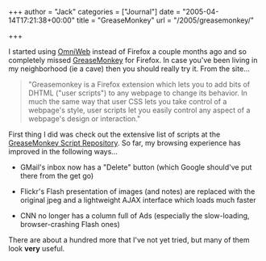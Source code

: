 +++
author = "Jack"
categories = ["Journal"]
date = "2005-04-14T17:21:38+00:00"
title = "GreaseMonkey"
url = "/2005/greasemonkey/"

+++

I started using [OmniWeb][1] instead of Firefox a couple months ago and so completely missed [GreaseMonkey][2] for Firefox. In case you've been living in my neighborhood (ie a cave) then you should really try it. From the site&#8230;

> 
> 
> "Greasemonkey is a Firefox extension which lets you to add bits of DHTML ("user scripts") to any webpage to change its behavior. In much the same way that user CSS lets you take control of a webpage's style, user scripts let you easily control any aspect of a webpage's design or interaction."
> 
> 

First thing I did was check out the extensive list of scripts at the [GreaseMonkey Script Repository][3]. So far, my browsing experience has improved in the following ways&#8230;

</p> 

  * GMail's inbox now has a "Delete" button (which Google should've put there from the get go)


  * Flickr's Flash presentation of images (and notes) are replaced with the original jpeg and a lightweight AJAX interface which loads much faster


  * CNN no longer has a column full of Ads (especially the slow-loading, browser-crashing Flash ones)
</ul> 

There are about a hundred more that I've not yet tried, but many of them look **very** useful.

 [1]: http://www.omnigroup.com/products/omniweb/
 [2]: http://greasemonkey.mozdev.org/
 [3]: http://dunck.us/collab/GreaseMonkeyUserScripts
